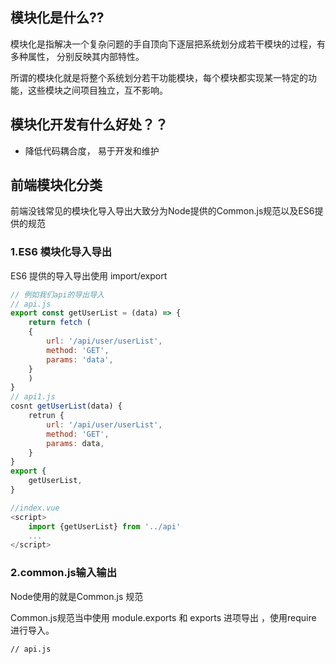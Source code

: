 ## 模块化是什么??

模块化是指解决一个复杂问题的手自顶向下逐层把系统划分成若干模块的过程，有多种属性， 分别反映其内部特性。

所谓的模块化就是将整个系统划分若干功能模块，每个模块都实现某一特定的功能，这些模块之间项目独立，互不影响。

## 模块化开发有什么好处？？

+ 降低代码耦合度， 易于开发和维护



## 前端模块化分类

前端没钱常见的模块化导入导出大致分为Node提供的Common.js规范以及ES6提供的规范

### 1.ES6 模块化导入导出

 ES6 提供的导入导出使用 import/export 

```javascript
// 例如我们api的导出导入
// api.js 
export const getUserList = (data) => {
	return fetch (
	{
		url: '/api/user/userList',
		method: 'GET',
		params: 'data',
	}
	)
}
// api1.js
cosnt getUserList(data) {
    retrun {
        url: '/api/user/userList',
        method: 'GET',
        params: data,
    }
}
export {
	getUserList,
}

//index.vue
<script>
    import {getUserList} from '../api'
	...
</script>


```



### 2.common.js输入输出

Node使用的就是Common.js 规范

Common.js规范当中使用 module.exports 和 exports 进项导出 ，使用require 进行导入。

```
// api.js

```



